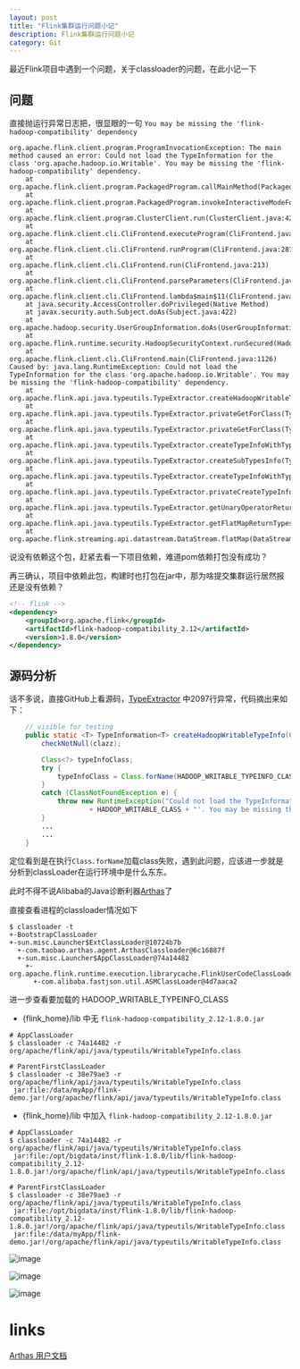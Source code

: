 ```yaml
---
layout: post
title: "Flink集群运行问题小记"
description: Flink集群运行问题小记
category: Git
---
```



最近Flink项目中遇到一个问题，关于classloader的问题，在此小记一下

## 问题

直接抛运行异常日志把，很显眼的一句 `You may be missing the 'flink-hadoop-compatibility' dependency`

```
org.apache.flink.client.program.ProgramInvocationException: The main method caused an error: Could not load the TypeInformation for the class 'org.apache.hadoop.io.Writable'. You may be missing the 'flink-hadoop-compatibility' dependency.
	at org.apache.flink.client.program.PackagedProgram.callMainMethod(PackagedProgram.java:546)
	at org.apache.flink.client.program.PackagedProgram.invokeInteractiveModeForExecution(PackagedProgram.java:421)
	at org.apache.flink.client.program.ClusterClient.run(ClusterClient.java:423)
	at org.apache.flink.client.cli.CliFrontend.executeProgram(CliFrontend.java:813)
	at org.apache.flink.client.cli.CliFrontend.runProgram(CliFrontend.java:287)
	at org.apache.flink.client.cli.CliFrontend.run(CliFrontend.java:213)
	at org.apache.flink.client.cli.CliFrontend.parseParameters(CliFrontend.java:1050)
	at org.apache.flink.client.cli.CliFrontend.lambda$main$11(CliFrontend.java:1126)
	at java.security.AccessController.doPrivileged(Native Method)
	at javax.security.auth.Subject.doAs(Subject.java:422)
	at org.apache.hadoop.security.UserGroupInformation.doAs(UserGroupInformation.java:1924)
	at org.apache.flink.runtime.security.HadoopSecurityContext.runSecured(HadoopSecurityContext.java:41)
	at org.apache.flink.client.cli.CliFrontend.main(CliFrontend.java:1126)
Caused by: java.lang.RuntimeException: Could not load the TypeInformation for the class 'org.apache.hadoop.io.Writable'. You may be missing the 'flink-hadoop-compatibility' dependency.
	at org.apache.flink.api.java.typeutils.TypeExtractor.createHadoopWritableTypeInfo(TypeExtractor.java:2082)
	at org.apache.flink.api.java.typeutils.TypeExtractor.privateGetForClass(TypeExtractor.java:1701)
	at org.apache.flink.api.java.typeutils.TypeExtractor.privateGetForClass(TypeExtractor.java:1643)
	at org.apache.flink.api.java.typeutils.TypeExtractor.createTypeInfoWithTypeHierarchy(TypeExtractor.java:921)
	at org.apache.flink.api.java.typeutils.TypeExtractor.createSubTypesInfo(TypeExtractor.java:1142)
	at org.apache.flink.api.java.typeutils.TypeExtractor.createTypeInfoWithTypeHierarchy(TypeExtractor.java:853)
	at org.apache.flink.api.java.typeutils.TypeExtractor.privateCreateTypeInfo(TypeExtractor.java:803)
	at org.apache.flink.api.java.typeutils.TypeExtractor.getUnaryOperatorReturnType(TypeExtractor.java:587)
	at org.apache.flink.api.java.typeutils.TypeExtractor.getFlatMapReturnTypes(TypeExtractor.java:196)
	at org.apache.flink.streaming.api.datastream.DataStream.flatMap(DataStream.java:611)
```
说没有依赖这个包，赶紧去看一下项目依赖，难道pom依赖打包没有成功？

再三确认，项目中依赖此包，构建时也打包在jar中，那为啥提交集群运行居然报还是没有依赖？

```xml
<!-- flink -->
<dependency>
    <groupId>org.apache.flink</groupId>
    <artifactId>flink-hadoop-compatibility_2.12</artifactId>
    <version>1.8.0</version>
</dependency>
```

## 源码分析

话不多说，直接GitHub上看源码，[TypeExtractor](https://github.com/apache/flink/blob/release-1.8/flink-core/src/main/java/org/apache/flink/api/java/typeutils/TypeExtractor.java)
中2097行异常，代码摘出来如下：

```java
	// visible for testing
	public static <T> TypeInformation<T> createHadoopWritableTypeInfo(Class<T> clazz) {
		checkNotNull(clazz);

		Class<?> typeInfoClass;
		try {
			typeInfoClass = Class.forName(HADOOP_WRITABLE_TYPEINFO_CLASS, false, TypeExtractor.class.getClassLoader());
		}
		catch (ClassNotFoundException e) {
			throw new RuntimeException("Could not load the TypeInformation for the class '"
					+ HADOOP_WRITABLE_CLASS + "'. You may be missing the 'flink-hadoop-compatibility' dependency.");
		}
		... 
		...
	}
```

定位看到是在执行`Class.forName`加载class失败，遇到此问题，应该进一步就是分析到classLoader在运行环境中是什么东东。

此时不得不说Alibaba的Java诊断利器[Arthas](https://alibaba.github.io/arthas/)了 

直接查看进程的classloader情况如下

```
$ classloader -t
+-BootstrapClassLoader                                                                                                                                                                                                                                               
+-sun.misc.Launcher$ExtClassLoader@10724b7b                                                                                                                                                                                                                          
  +-com.taobao.arthas.agent.ArthasClassloader@6c16887f                                                                                                                                                                                                               
  +-sun.misc.Launcher$AppClassLoader@74a14482                                                                                                                                                                                                                        
    +-org.apache.flink.runtime.execution.librarycache.FlinkUserCodeClassLoaders$ParentFirstClassLoader@38e79ae3                                                                                                                                                      
      +-com.alibaba.fastjson.util.ASMClassLoader@4d7aaca2 
```

进一步查看要加载的 HADOOP_WRITABLE_TYPEINFO_CLASS

- {flink_home}/lib 中无 `flink-hadoop-compatibility_2.12-1.8.0.jar`

```
# AppClassLoader
$ classloader -c 74a14482 -r org/apache/flink/api/java/typeutils/WritableTypeInfo.class

# ParentFirstClassLoader
$ classloader -c 38e79ae3 -r org/apache/flink/api/java/typeutils/WritableTypeInfo.class
 jar:file:/data/myApp/flink-demo.jar!/org/apache/flink/api/java/typeutils/WritableTypeInfo.class 
```

- {flink_home}/lib 中加入 `flink-hadoop-compatibility_2.12-1.8.0.jar`

```
# AppClassLoader
$ classloader -c 74a14482 -r org/apache/flink/api/java/typeutils/WritableTypeInfo.class
 jar:file:/opt/bigdata/inst/flink-1.8.0/lib/flink-hadoop-compatibility_2.12-1.8.0.jar!/org/apache/flink/api/java/typeutils/WritableTypeInfo.class

# ParentFirstClassLoader
$ classloader -c 38e79ae3 -r org/apache/flink/api/java/typeutils/WritableTypeInfo.class
 jar:file:/opt/bigdata/inst/flink-1.8.0/lib/flink-hadoop-compatibility_2.12-1.8.0.jar!/org/apache/flink/api/java/typeutils/WritableTypeInfo.class                                                                                                                    
 jar:file:/data/myApp/flink-demo.jar!/org/apache/flink/api/java/typeutils/WritableTypeInfo.class 
```


![image](https://jasperbalcony.github.io/images/flink/2.jpg)

![image](https://jasperbalcony.github.io/images/flink/3.jpg)

![image](https://jasperbalcony.github.io/images/flink/1.jpg)





# links

[Arthas 用户文档](https://alibaba.github.io/arthas/classloader.html)